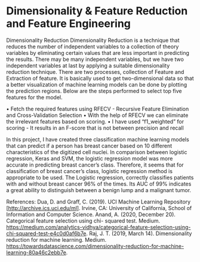 # Dimensionality & Feature Reduction and Feature Engineering

Dimensionality Reduction Dimensionality Reduction is a technique that reduces the number of independent variables to a collection of theory variables by eliminating certain values that are less important in predicting the results. There may be many independent variables, but we have two independent variables at last by applying a suitable dimensionality reduction technique. There are two processes, collection of Feature and Extraction of feature. It is basically used to get two-dimensional data so that a better visualization of machine learning models can be done by plotting the prediction regions.
Below are the steps performed to select top five features for the model.

•	Fetch the required features using RFECV - Recursive Feature Elimination and Cross-Validation Selection
•	With the help of RFECV we can eliminate the irrelevant features based on scoring. 
•	I have used “f1_weighted” for scoring - It results in an F-score that is not between precision and recall

In this project, I have created three classification machine learning models that can predict if a person has breast cancer based on 10 different characteristics of the digitized cell nuclei. In comparison between logistic regression, Keras and SVM, the logistic regression model was more accurate in predicting breast cancer’s class. Therefore, it seems that for classification of breast cancer’s class, logistic regression method is appropriate to be used. The Logistic regression, correctly classifies patients with and without breast cancer 96% of the times. Its AUC of 99% indicates a great ability to distinguish between a benign lump and a malignant tumor.

References:
Dua, D. and Graff, C. (2019). UCI Machine Learning Repository [http://archive.ics.uci.edu/ml]. Irvine, CA: University of California, School of Information and Computer Science.
Anand, A. (2020, December 20). Categorical feature selection using chi- squared test. Medium. https://medium.com/analytics-vidhya/categorical-feature-selection-using-chi-squared-test-e4c0d0af6b7e.
Raj, J. T. (2019, March 14). Dimensionality reduction for machine learning. Medium. https://towardsdatascience.com/dimensionality-reduction-for-machine-learning-80a46c2ebb7e.

